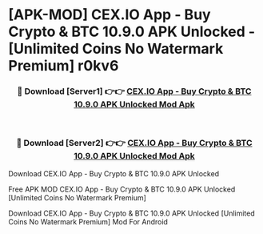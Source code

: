 # [APK-MOD] CEX.IO App - Buy Crypto & BTC 10.9.0 APK Unlocked - [Unlimited Coins No Watermark Premium] r0kv6



<div align="center">
<h3>🔴 Download [Server1] 👉👉 <a href="https://momento.my/?title=CEX.IO_App_-_Buy_Crypto_&_BTC_10.9.0_APK_Unlocked">CEX.IO App - Buy Crypto & BTC 10.9.0 APK Unlocked Mod Apk</a></h3><br>

<h3>🔴 Download [Server2] 👉👉 <a href="https://momento.my/?title=CEX.IO_App_-_Buy_Crypto_&_BTC_10.9.0_APK_Unlocked">CEX.IO App - Buy Crypto & BTC 10.9.0 APK Unlocked Mod Apk</a></h3>
</div>



Download CEX.IO App - Buy Crypto & BTC 10.9.0 APK Unlocked 

Free APK MOD CEX.IO App - Buy Crypto & BTC 10.9.0 APK Unlocked [Unlimited Coins No Watermark Premium]

Download CEX.IO App - Buy Crypto & BTC 10.9.0 APK Unlocked [Unlimited Coins No Watermark Premium] Mod For Android
